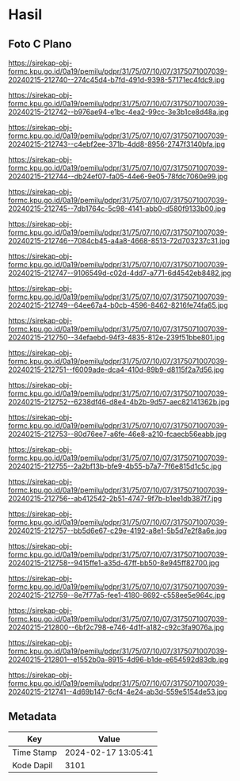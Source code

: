 # Hasil

## Foto C Plano

https://sirekap-obj-formc.kpu.go.id/0a19/pemilu/pdpr/31/75/07/10/07/3175071007039-20240215-212740--274c45d4-b7fd-491d-9398-57171ec4fdc9.jpg

https://sirekap-obj-formc.kpu.go.id/0a19/pemilu/pdpr/31/75/07/10/07/3175071007039-20240215-212742--b976ae94-e1bc-4ea2-99cc-3e3b1ce8d48a.jpg

https://sirekap-obj-formc.kpu.go.id/0a19/pemilu/pdpr/31/75/07/10/07/3175071007039-20240215-212743--c4ebf2ee-371b-4dd8-8956-2747f3140bfa.jpg

https://sirekap-obj-formc.kpu.go.id/0a19/pemilu/pdpr/31/75/07/10/07/3175071007039-20240215-212744--db24ef07-fa05-44e6-9e05-78fdc7060e99.jpg

https://sirekap-obj-formc.kpu.go.id/0a19/pemilu/pdpr/31/75/07/10/07/3175071007039-20240215-212745--7db1764c-5c98-4141-abb0-d580f9133b00.jpg

https://sirekap-obj-formc.kpu.go.id/0a19/pemilu/pdpr/31/75/07/10/07/3175071007039-20240215-212746--7084cb45-a4a8-4668-8513-72d703237c31.jpg

https://sirekap-obj-formc.kpu.go.id/0a19/pemilu/pdpr/31/75/07/10/07/3175071007039-20240215-212747--9106549d-c02d-4dd7-a771-6d4542eb8482.jpg

https://sirekap-obj-formc.kpu.go.id/0a19/pemilu/pdpr/31/75/07/10/07/3175071007039-20240215-212749--64ee67a4-b0cb-4596-8462-8216fe74fa65.jpg

https://sirekap-obj-formc.kpu.go.id/0a19/pemilu/pdpr/31/75/07/10/07/3175071007039-20240215-212750--34efaebd-94f3-4835-812e-239f51bbe801.jpg

https://sirekap-obj-formc.kpu.go.id/0a19/pemilu/pdpr/31/75/07/10/07/3175071007039-20240215-212751--f6009ade-dca4-410d-89b9-d8115f2a7d56.jpg

https://sirekap-obj-formc.kpu.go.id/0a19/pemilu/pdpr/31/75/07/10/07/3175071007039-20240215-212752--6238df46-d8e4-4b2b-9d57-aec82141362b.jpg

https://sirekap-obj-formc.kpu.go.id/0a19/pemilu/pdpr/31/75/07/10/07/3175071007039-20240215-212753--80d76ee7-a6fe-46e8-a210-fcaecb56eabb.jpg

https://sirekap-obj-formc.kpu.go.id/0a19/pemilu/pdpr/31/75/07/10/07/3175071007039-20240215-212755--2a2bf13b-bfe9-4b55-b7a7-7f6e815d1c5c.jpg

https://sirekap-obj-formc.kpu.go.id/0a19/pemilu/pdpr/31/75/07/10/07/3175071007039-20240215-212756--ab412542-2b51-4747-9f7b-b1ee1db387f7.jpg

https://sirekap-obj-formc.kpu.go.id/0a19/pemilu/pdpr/31/75/07/10/07/3175071007039-20240215-212757--bb5d6e67-c29e-4192-a8e1-5b5d7e2f8a6e.jpg

https://sirekap-obj-formc.kpu.go.id/0a19/pemilu/pdpr/31/75/07/10/07/3175071007039-20240215-212758--9415ffe1-a35d-47ff-bb50-8e945ff82700.jpg

https://sirekap-obj-formc.kpu.go.id/0a19/pemilu/pdpr/31/75/07/10/07/3175071007039-20240215-212759--8e7f77a5-fee1-4180-8692-c558ee5e964c.jpg

https://sirekap-obj-formc.kpu.go.id/0a19/pemilu/pdpr/31/75/07/10/07/3175071007039-20240215-212800--6bf2c798-e746-4d1f-a182-c92c3fa9076a.jpg

https://sirekap-obj-formc.kpu.go.id/0a19/pemilu/pdpr/31/75/07/10/07/3175071007039-20240215-212801--e1552b0a-8915-4d96-b1de-e654592d83db.jpg

https://sirekap-obj-formc.kpu.go.id/0a19/pemilu/pdpr/31/75/07/10/07/3175071007039-20240215-212741--4d69b147-6cf4-4e24-ab3d-559e5154de53.jpg


## Metadata

| Key        | Value               |
| ---------- | ------------------- |
| Time Stamp | 2024-02-17 13:05:41 |
| Kode Dapil | 3101                |



